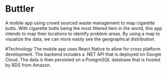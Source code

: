 # Buttler
 A mobile app using crowd sourced waste management to map cigarette butts. With cigarette butts being the most littered item in the world, this app intends to map their locations to identify problem areas. By using a map to visualize the data, we can more easily see the geographical distribution.
 
#Technology
 The mobile app uses React Native to allow for cross platform development. The backend includes a .NET API that is deployed on Google Cloud. The data is then persisted on a PostgreSQL database that is hosted by RDS from Amazon.
